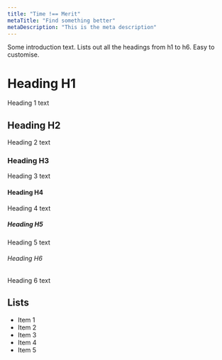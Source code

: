 ```yaml
---
title: "Time !== Merit"
metaTitle: "Find something better"
metaDescription: "This is the meta description"
---
```


Some introduction text. Lists out all the headings from h1 to h6. Easy to customise.

# Heading H1
Heading 1 text

## Heading H2
Heading 2 text

### Heading H3
Heading 3 text

#### Heading H4
Heading 4 text

##### Heading H5
Heading 5 text

###### Heading H6
Heading 6 text

## Lists
- Item 1
- Item 2
- Item 3
- Item 4
- Item 5
